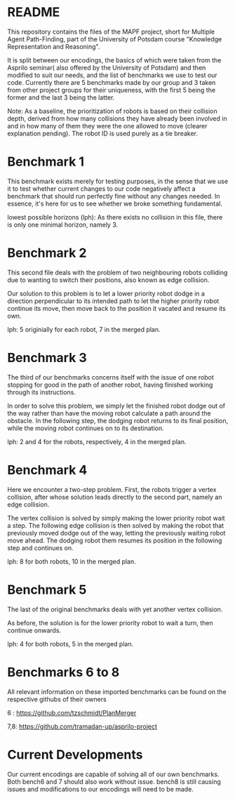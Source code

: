 # README
This repository contains the files of the MAPF project, short for Multiple Agent Path-Finding, part of the University of Potsdam course "Knowledge Representation and Reasoning".

It is split between our encodings, the basics of which were taken from the Asprilo seminar( also offered by the University of Potsdam) and then modified to suit our needs, and the list of benchmarks we use to test our code. Currently there are 5 benchmarks made by our group and 3 taken from other project groups for their uniqueness, with the first 5 being the former and the last 3 being the latter.

Note: As a baseline, the prioritization of robots is based on their collision depth, derived from how many collisions they have already been involved in and in how many of them they were the one allowed to move (clearer explanation pending). The robot ID is used purely as a tie breaker.

# Benchmark 1
This benchmark exists merely for testing purposes, in the sense that we use it to test whether current changes to our code negatively affect a benchmark that should run perfectly fine without any changes needed. In essence, it's here for us to see whether we broke something fundamental.

lowest possible horizons (lph): As there exists no collision in this file, there is only one minimal horizon, namely 3.

# Benchmark 2
This second file deals with the problem of two neighbouring robots colliding due to wanting to switch their positions, also known as edge collision.

Our solution to this problem is to let a lower priority robot dodge in a direction perpendicular to its intended path to let the higher priority robot continue its move, then move back to the position it vacated and resume its own.

lph: 5 originially for each robot, 7 in the merged plan.

# Benchmark 3
The third of our benchmarks concerns itself with the issue of one robot stopping for good in the path of another robot, having finished working through its instructions.

In order to solve this problem, we simply let the finished robot dodge out of the way rather than have the moving robot calculate a path around the obstacle. In the following step, the dodging robot returns to its final position, while the moving robot continues on to its destination.

lph: 2 and 4 for the robots, respectively, 4 in the merged plan.

# Benchmark 4 
Here we encounter a two-step problem. First, the robots trigger a vertex collision, after whose solution leads directly to the second part, namely an edge collision.

The vertex collision is solved by simply making the lower priority robot wait a step. The following edge collision is then solved by making the robot that previously moved dodge out of the way, letting the previously waiting robot move ahead. The dodging robot them resumes its position in the following step and continues on.

lph: 8 for both robots, 10 in the merged plan.

# Benchmark 5
The last of the original benchmarks deals with yet another vertex collision.

As before, the solution is for the lower priority robot to wait a turn, then continue onwards.

lph: 4 for both robots, 5 in the merged plan.

# Benchmarks 6 to 8
All relevant information on these imported benchmarks can be found on the respective githubs of their owners 

6  : https://github.com/tzschmidt/PlanMerger 

7,8: https://github.com/tramadan-up/asprilo-project

# Current Developments
Our current encodings are capable of solving all of our own benchmarks. Both bench6 and 7 should also work without issue.
bench8 is still causing issues and modifications to our encodings will need to be made.
